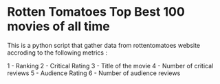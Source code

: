 # Rotten Tomatoes Top Best 100 movies of all time 
This is a python script that gather data from rottentomatoes website accroding to the following metrics :

1 - Ranking
2 - Critical Rating
3 - Title of the movie 
4 - Number of critical reviews 
5 - Audience Rating
6 - Number of audience reviews
